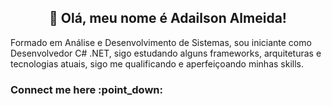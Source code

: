  <h2 align="Center">👋 Olá, meu nome é Adailson Almeida!</h2> 


Formado em Análise e Desenvolvimento de Sistemas, sou iniciante como Desenvolvedor C# .NET, 
sigo estudando alguns frameworks, arquiteturas e tecnologias atuais, sigo me qualificando e aperfeiçoando minhas skills.

<h3>Connect me here :point_down:</h3>

